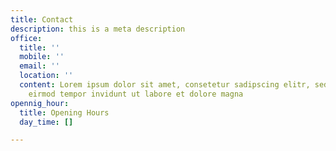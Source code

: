 ```yaml
---
title: Contact
description: this is a meta description
office:
  title: ''
  mobile: ''
  email: ''
  location: ''
  content: Lorem ipsum dolor sit amet, consetetur sadipscing elitr, sed diam nonumy
    eirmod tempor invidunt ut labore et dolore magna
opennig_hour:
  title: Opening Hours
  day_time: []

---
```

